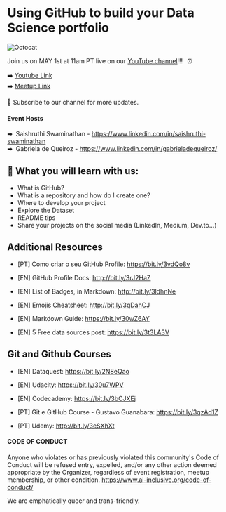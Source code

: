 # Using GitHub to build your Data Science portfolio

![Octocat](https://user-images.githubusercontent.com/65978629/115317246-6db60380-a151-11eb-9fb2-967df383dc6e.png)


Join us on MAY 1st at 11am PT live on our [YouTube channel](https://www.youtube.com/channel/UCrbtq679Z-eOcAb-CTsggjA)!!!⠀⏰

➡️ [Youtube Link](https://www.youtube.com/watch?v=Kkco06E_ZOY)  
➡️ [Meetup Link](https://bit.ly/evento1303-meetup) 

🔴 Subscribe to our channel for more updates.


#### Event Hosts

➡ &nbsp;Saishruthi Swaminathan - https://www.linkedin.com/in/saishruthi-swaminathan  
➡ &nbsp;Gabriela de Queiroz - https://www.linkedin.com/in/gabrieladequeiroz/

<!--
Já pensou em criar um portfólio dos seus projetos de Data Science?  
Você já conhece o GitHub? Vamos te ajudar na sua jornada!  

Nesse evento vamos te ensinar a expor seus projetos de Data Science no GitHub e te dar dicas para divulgar seus projetos nas redes sociais.

Vamos utilizar os dados do curso de [Data Analyst in Python do Dataquest](https://www.dataquest.io/path/data-analyst/).

Já pensou em criar um portfólio dos seus projetos de Data Science?  
Você já conhece o GitHub? Vamos te ajudar na sua jornada!  

Nesse evento vamos te ensinar a expor seus projetos de Data Science no GitHub e te dar dicas para divulgar seus projetos nas redes sociais.

Vamos utilizar os dados do curso de [Data Analyst in Python do Dataquest](https://www.dataquest.io/path/data-analyst/).

Link Dataset:
-->



## 📝 What you will learn with us:

- What is GitHub?
- What is a repository and how do I create one?
- Where to develop your project
- Explore the Dataset
- README tips
- Share your projects on the social media (LinkedIn, Medium, Dev.to…)
 




## Additional Resources

- [PT] Como criar o seu GitHub Profile: https://bit.ly/3vdQo8v

- [EN] GitHub Profile Docs: http://bit.ly/3rJ2HaZ

- [EN] List of Badges, in Markdown: http://bit.ly/3ldhnNe

- [EN] Emojis Cheatsheet: http://bit.ly/3qDahCJ

- [EN] Markdown Guide: https://bit.ly/30wZ6AY

- [EN] 5 Free data sources post: https://bit.ly/3t3LA3V


## Git and Github Courses

- [EN] Dataquest: https://bit.ly/2N8eQao

- [EN] Udacity: https://bit.ly/30u7WPV

- [EN] Codecademy: https://bit.ly/3bCJXEj

- [PT] Git e GitHub Course - Gustavo Guanabara: https://bit.ly/3qzAd1Z

- [PT] Udemy: http://bit.ly/3eSXhXt





#### CODE OF CONDUCT
Anyone who violates or has previously violated this community's Code of Conduct will be refused entry, expelled, and/or any other action deemed appropriate by the Organizer, regardless of event registration, meetup membership, or other condition.
https://www.ai-inclusive.org/code-of-conduct/

We are emphatically queer and trans-friendly.
